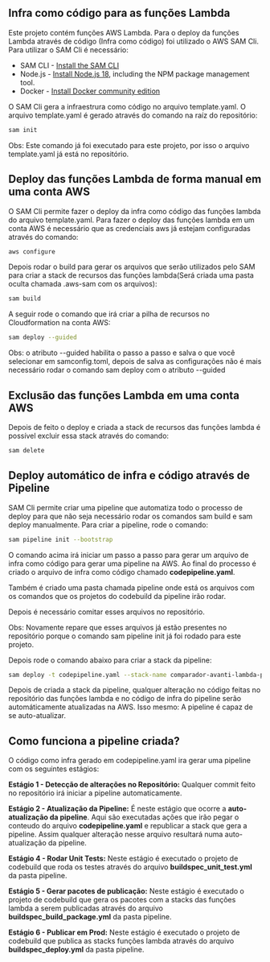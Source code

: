 ## Infra como código para as funções Lambda

Este projeto contém funções AWS Lambda.
Para o deploy da funções Lambda através de código (Infra como código) foi utilizado o AWS SAM Cli. Para utilizar o SAM Cli é necessário:

* SAM CLI - [Install the SAM CLI](https://docs.aws.amazon.com/serverless-application-model/latest/developerguide/serverless-sam-cli-install.html)
* Node.js - [Install Node.js 18](https://nodejs.org/en/), including the NPM package management tool.
* Docker - [Install Docker community edition](https://hub.docker.com/search/?type=edition&offering=community)


O SAM Cli gera a infraestrura como código no arquivo template.yaml.
O arquivo template.yaml é gerado através do  comando na raíz do repositório:

```bash
sam init 
```

Obs: Este comando já foi executado para este projeto, por isso o arquivo template.yaml já está no repositório.

## Deploy das funções Lambda de forma manual em uma conta AWS

O SAM Cli permite fazer o deploy da infra como código das funções lambda do arquivo template.yaml.
Para  fazer o deploy das funções lambda em um conta AWS é necessário que as credenciais aws já estejam configuradas através do comando:

```bash
aws configure
```

Depois rodar o build para gerar os arquivos que serão utilizados pelo SAM para criar a stack de recursos das funções lambda(Será criada uma pasta oculta chamada .aws-sam com os arquivos):
```bash
sam build 
```


A seguir rode o comando que irá criar a pilha de recursos no Cloudformation na conta AWS:
```bash
sam deploy --guided
```

Obs: o atributo --guided habilita o passo a passo e salva o que você selecionar em samconfig.toml, depois de salva as configurações não é mais necessário rodar o comando sam deploy com o atributo --guided

## Exclusão das funções Lambda  em uma conta AWS

Depois de feito o deploy e criada a stack de recursos das funções lambda é possível excluir essa stack através do comando:

```bash
sam delete
```

## Deploy automático de infra e código através de Pipeline

SAM Cli permite criar uma pipeline que automatiza todo o processo de deploy para que não seja necessário rodar os comandos sam build e sam deploy manualmente. Para criar a pipeline, rode o comando: 

```bash
sam pipeline init --bootstrap 
```

O comando acima irá iniciar um passo a passo para gerar um arquivo de infra como código para gerar uma pipeline na AWS. Ao final do processo é criado o arquivo de infra como código chamado **codepipeline.yaml**.

Também é criado uma pasta chamada pipeline onde está os arquivos com os comandos que os projetos do codebuild da pipeline irão rodar.

Depois é necessário comitar esses arquivos no repositório.

Obs: Novamente repare que esses arquivos já estão presentes no repositório porque o comando sam pipeline init já foi rodado para este projeto.  

Depois rode o comando abaixo para criar a stack da pipeline:

```bash
sam deploy -t codepipeline.yaml --stack-name comparador-avanti-lambda-pipeline --capabilities=CAPABILITY_IAM
```

Depois de criada a stack da pipeline, qualquer alteração no código  feitas no repositório das funções lambda e no código de infra do pipeline serão automáticamente atualizadas na AWS. Isso mesmo: A pipeline é capaz de se auto-atualizar.

## Como funciona a pipeline criada?

O código como infra gerado em codepipeline.yaml ira gerar uma pipeline com os seguintes estágios:

**Estágio 1 - Detecção de alterações no Repositório:** Qualquer commit feito no repositório irá iniciar a pipeline automaticamente.

**Estágio 2 - Atualização da Pipeline:** É neste estágio que ocorre a **auto-atualização da pipeline**. Aqui são executadas ações que irão pegar o conteudo do arquivo **codepipeline.yaml**  e republicar a stack que gera a pipeline. Assim qualquer alteração nesse arquivo resultará numa auto-atualização da pipeline.

**Estágio 4 - Rodar Unit Tests:** Neste estágio é executado o projeto de codebuild que roda os testes através do arquivo **buildspec_unit_test.yml** da pasta pipeline.

**Estágio 5 - Gerar pacotes de publicação:** Neste estágio é executado o projeto de codebuild que gera os pacotes com a stacks das funções lambda a serem publicadas  através do arquivo **buildspec_build_package.yml** da pasta pipeline.

**Estágio 6 - Publicar em Prod:** Neste estágio é executado o projeto de codebuild que publica as stacks funções lambda através do arquivo **buildspec_deploy.yml** da pasta pipeline.

